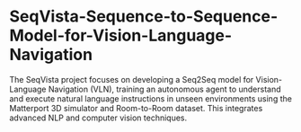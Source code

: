 # SeqVista-Sequence-to-Sequence-Model-for-Vision-Language-Navigation
The SeqVista project focuses on developing a Seq2Seq model for Vision-Language Navigation (VLN), training an autonomous agent to understand and execute natural language instructions in unseen environments using the Matterport 3D simulator and Room-to-Room dataset. This integrates advanced NLP and computer vision techniques.
